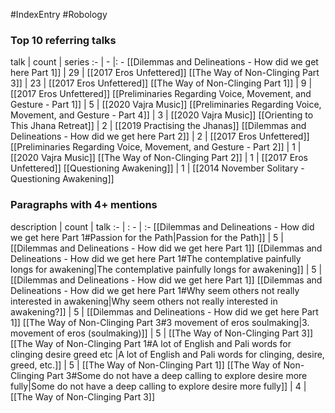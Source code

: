 #IndexEntry #Robology

### Top 10 referring talks
talk | count | series
:- | - |: -
[[Dilemmas and Delineations - How did we get here Part 1]] | 29 | [[2017 Eros Unfettered]]
[[The Way of Non-Clinging Part 3]] | 23 | [[2017 Eros Unfettered]]
[[The Way of Non-Clinging Part 1]] | 9 | [[2017 Eros Unfettered]]
[[Preliminaries Regarding Voice, Movement, and Gesture - Part 1]] | 5 | [[2020 Vajra Music]]
[[Preliminaries Regarding Voice, Movement, and Gesture - Part 4]] | 3 | [[2020 Vajra Music]]
[[Orienting to This Jhana Retreat]] | 2 | [[2019 Practising the Jhanas]]
[[Dilemmas and Delineations - How did we get here Part 2]] | 2 | [[2017 Eros Unfettered]]
[[Preliminaries Regarding Voice, Movement, and Gesture - Part 2]] | 1 | [[2020 Vajra Music]]
[[The Way of Non-Clinging Part 2]] | 1 | [[2017 Eros Unfettered]]
[[Questioning Awakening]] | 1 | [[2014 November Solitary - Questioning Awakening]]

### Paragraphs with 4+ mentions
description | count | talk
:- | : - | :-
[[Dilemmas and Delineations - How did we get here Part 1#Passion for the Path\|Passion for the Path]] | 5 | [[Dilemmas and Delineations - How did we get here Part 1]]
[[Dilemmas and Delineations - How did we get here Part 1#The contemplative painfully longs for awakening\|The contemplative painfully longs for awakening]] | 5 | [[Dilemmas and Delineations - How did we get here Part 1]]
[[Dilemmas and Delineations - How did we get here Part 1#Why seem others not really interested in awakening\|Why seem others not really interested in awakening?]] | 5 | [[Dilemmas and Delineations - How did we get here Part 1]]
[[The Way of Non-Clinging Part 3#3 movement of eros soulmaking\|3. movement of eros (soulmaking)]] | 5 | [[The Way of Non-Clinging Part 3]]
[[The Way of Non-Clinging Part 1#A lot of English and Pali words for clinging desire greed etc \|A lot of English and Pali words for clinging, desire, greed, etc.]] | 5 | [[The Way of Non-Clinging Part 1]]
[[The Way of Non-Clinging Part 3#Some do not have a deep calling to explore desire more fully\|Some do not have a deep calling to explore desire more fully]] | 4 | [[The Way of Non-Clinging Part 3]]

